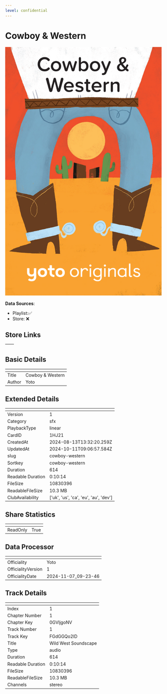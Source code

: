 ```yaml
---
level: confidential
---
```

# Cowboy & Western

![card_[1HJ21].png](../../img/cards/card_[1HJ21].png)

**Data Sources**: 

- Playlist:✅
- Store: ❌


## Store Links

| <!-- --> | <!-- --> |
| - | - |


## Basic Details

| <!-- --> | <!-- --> |
| - | - |
| Title | Cowboy & Western |
| Author | Yoto |


## Extended Details

| <!-- --> | <!-- --> |
| - | - |
| Version | 1 |
| Category | sfx |
| PlaybackType | linear |
| CardID | 1HJ21 |
| CreatedAt | 2024-08-13T13:32:20.259Z |
| UpdatedAt | 2024-10-11T09:06:57.584Z |
| slug | cowboy-western |
| Sortkey | cowboy-western |
| Duration | 614 |
| Readable Duration | 0:10:14 |
| FileSize | 10830396 |
| ReadableFileSize | 10.3 MB |
| ClubAvailability | ['uk', 'us', 'ca', 'eu', 'au', 'dev'] |


## Share Statistics

| <!-- --> | <!-- --> |
| - | - |
| ReadOnly | True |


## Data Processor

| <!-- --> | <!-- --> |
| - | - |
| Officiality | Yoto
| OfficialityVersion | 1
| OfficialityDate | 2024-11-07_09-23-46


## Track Details

| <!-- --> | <!-- --> |
| - | - |
| Index | 1 |
| Chapter Number | 1 |
| Chapter Key | 0GVljgoNV |
| Track Number | 1 |
| Track Key | FGdGGQo2lD |
| Title | Wild West Soundscape  |
| Type | audio |
| Duration | 614 |
| Readable Duration | 0:10:14 |
| FileSize | 10830396 |
| ReadableFileSize | 10.3 MB |
| Channels | stereo |

